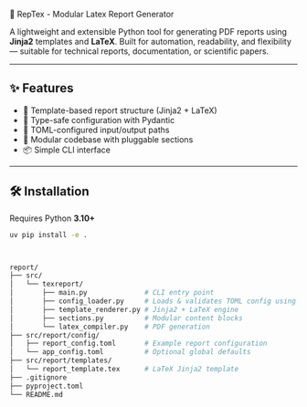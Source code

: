 📄 RepTex - Modular Latex Report Generator

A lightweight and extensible Python tool for generating PDF reports using **Jinja2** templates and **LaTeX**. Built for automation, readability, and flexibility — suitable for technical reports, documentation, or scientific papers.

---

## ✨ Features

- 🧩 Template-based report structure (Jinja2 + LaTeX)
- 🧪 Type-safe configuration with Pydantic
- 📂 TOML-configured input/output paths
- 🧵 Modular codebase with pluggable sections
- 📦 Simple CLI interface

---

## 🛠️ Installation

Requires Python **3.10+**

```bash
uv pip install -e .



report/
├── src/
│   └── texreport/
│       ├── main.py              # CLI entry point
│       ├── config_loader.py     # Loads & validates TOML config using Pydantic
│       ├── template_renderer.py # Jinja2 + LaTeX engine
│       ├── sections.py          # Modular content blocks
│       └── latex_compiler.py    # PDF generation
├── src/report/config/
│   ├── report_config.toml       # Example report configuration
│   └── app_config.toml          # Optional global defaults
├── src/report/templates/
│   └── report_template.tex      # LaTeX Jinja2 template
├── .gitignore
├── pyproject.toml
└── README.md

